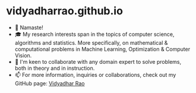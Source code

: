 # vidyadharrao.github.io

- 👋 Namaste!
- 🎓 My research interests span in the topics of computer science, algorithms and statistics. More specifically, on mathematical & computational problems in Machine Learning, Optimization & Computer Vision.
- 👀 I'm keen to collaborate with any domain expert to solve problems, both in theory and in instruction.
- 📫 For more information, inquiries or collaborations, check out my GitHub page: <a href=https://vidyadharrao.github.io/> Vidyadhar Rao </a>		
    
